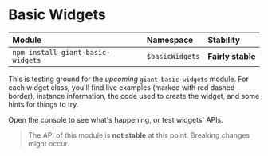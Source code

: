 <!-- @@@page:manual@@@ -->
<!-- @@@title:Basic Widgets@@@ -->

Basic Widgets
=============

| Module | Namespace | Stability |
|:-------|:----------|:----------|
| `npm install giant-basic-widgets` | `$basicWidgets` | **Fairly stable** |

This is testing ground for the *upcoming* `giant-basic-widgets` module. For each widget class, you'll find live examples (marked with red dashed border), instance information, the code used to create the widget, and some hints for things to try.

Open the console to see what's happening, or test widgets' APIs.

> The API of this module is **not stable** at this point. Breaking changes might occur.

<div id="app"></div>
<script src="lib/giant-assertion.js"></script>
<script src="lib/giant-oop.js"></script>
<script src="lib/giant-utils.js"></script>
<script src="lib/giant-data.js"></script>
<script src="lib/giant-event.js"></script>
<script src="lib/giant-routing.js"></script>
<script src="lib/giant-entity.js"></script>
<script src="lib/giant-templating.js"></script>
<script src="lib/giant-i18n.js"></script>
<script src="lib/jquery.js"></script>
<script src="lib/giant-widget.js"></script>
<script src="lib/giant-basic-widgets.js"></script>
<script src="lib/giant-basic-widgets-demo.js"></script>
<link rel="stylesheet" href="lib/giant-basic-widgets.css"/>
<link rel="stylesheet" href="lib/giant-basic-widgets-demo.css"/>
